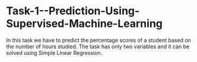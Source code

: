 # Task-1--Prediction-Using-Supervised-Machine-Learning
In this task we have to predict the percentage scores of a student based on the number of hours studied. The task has only two variables and it can be solved using Simple Linear Regression. 

